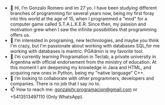 - 👋 Hi, I’m Gonzalo Romero and im 27 yo. I have been studying different branches of programming for several years now, being my first foray into this world at the age of 15, when I programmed a "mod" for a computer game called S.T.A.L.K.E.R.
Since then, my passion and motivation grew when I saw the infinite possibilities that programming offers us.
- 👀 I’m interested in programing, new technologies, and maybe you think I'm crazy, but I'm passionate about working with databases SQL,for me working with databases is mantric. PGAdmin is my favorite tool. 
- 🌱 I’m currently learning Programation in Teclab, a private university in Argentina with official endorsement from the ministry of education. At this moment I am deepening my knowledge in Java and HTML, and acquiring new ones in Python, being my "native language" C++.
- 💞️ I’m looking to collaborate with other programmers, developers and companies. There is no job that I say no to.
- 📫 How to reach me: gonzalohr.programacion@gmail.com or +5413513497110 (Only WhatsApp).

<!---
GonHaPrograma/GonHaPrograma is a ✨ special ✨ repository because its `README.md` (this file) appears on your GitHub profile.
You can click the Preview link to take a look at your changes.
--->

